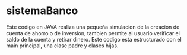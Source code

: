 # sistemaBanco

Este codigo en JAVA realiza una pequeña simulacion de la creacion de cuenta de ahorro o de inversion, tambien permite al usuario verificar el saldo de la cuenta
y retirar dinero. Este codigo esta estructurado con el main principal, una clase padre y clases hijas. 
